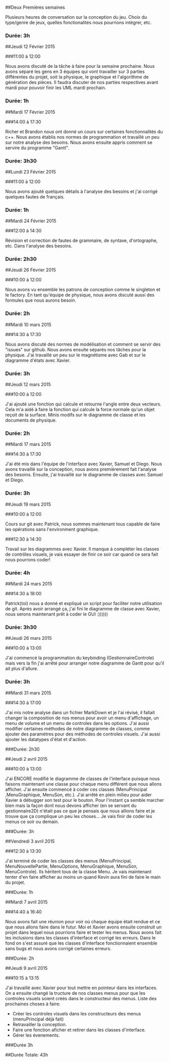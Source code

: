 ##Deux Premières semaines

Plusieurs heures de conversation sur la conception du jeu. Choix du type/genre de jeux, quelles fonctionalités nous pourrions intégrer, etc.

### Durée: 3h

##Jeudi 12 Février 2015

###11:00 à 12:00

Nous avons discuté de la tâche à faire pour la semaine prochaine. Nous avons séparé les gens en 3 équipes qui vont travailler sur 3 parties différentes du projet, soit la physique, le graphique et l'algorithme de génération des pièces. Il faudra discuter de nos parties respectives avant mardi pour pouvoir finir les UML mardi prochain.

### Durée: 1h

##Mardi 17 Février 2015

###14:00 à 17:30

Richer et Brandon nous ont donné un cours sur certaines fonctionnalités du c++. Nous avons établis nos normes de programmation et travaillé un peu sur notre analyse des besoins. Nous avons ensuite appris comment se servire du programme "Gantt".

### Durée: 3h30

##Lundi 23 Février 2015

###11:00 à 12:00

Nous avons ajouté quelques détails à l'analyse des besoins et j'ai corrigé quelques fautes de français.

### Durée: 1h

##Mardi 24 Février 2015

###12:00 à 14:30

Révision et correction de fautes de grammaire, de syntaxe, d'ortographe, etc. Dans l'analyse des besoins.

### Durée: 2h30

##Jeudi 26 Février 2015

###10:00 à 12:00

Nous avons vu ensemble les patrons de conception comme le singleton et le factory. En tant qu'équipe de physique, nous avons discuté aussi des formules que nous aurons besoin.

### Durée: 2h

##Mardi 10 mars 2015

###14:30 à 17:30

Nous avons discuté des normes de modélisation et comment se servir des "issues" sur github. Nous avons ensuite séparés nos tâches pour la physique. J'ai travaillé un peu sur le magnétisme avec Gab et sur le diagramme d'états avec Xavier.

### Durée: 3h

##Jeudi 12 mars 2015

###10:00 à 12:00

J'ai ajouté une fonction qui calcule et retourne l'angle entre deux vecteurs. Cela m'a aidé à faire la fonction qui calcule la force normale qu'un objet reçoit de la surface. Minis modifs sur le diagramme de classe et les documents de physique.

### Durée: 2h

##Mardi 17 mars 2015

###14:30 à 17:30

J'ai été mis dans l'équipe de l'interface avec Xavier, Samuel et Diego. Nous avons travaillé sur la conception, nous avons premièrement fait l'analyse des besoins. Ensuite, j'ai travaillé sur le diagramme de classes avec Samuel et Diego.

### Durée: 3h

##Jeudi 19 mars 2015

###10:00 à 12:00

Cours sur git avec Patrick, nous sommes maintenant tous capable de faire les opérations sans l'environment graphique.

###12:30 à 14:30

Travail sur les diagrammes avec Xavier. Il manque à compléter les classes de contrôles visuels, je vais essayer de finir ce soir car quand ce sera fait nous pourrons coder!

### Durée: 4h

##Mardi 24 mars 2015

###14:30 à 18:00

Patrick(toi) nous a donné et expliqué un script pour faciliter notre utilisation de git. Après avoir arrangé ça, j'ai fini le diagramme de classe avec Xavier, nous serons maintenant prêt à coder le GUI :))))))

### Durée: 3h30

##Jeudi 26 mars 2015

###10:00 à 13:00

J'ai commencé la programmation du keybinding (GestionnaireControle) mais vers la fin j'ai arrêté pour arranger notre diagramme de Gantt pour qu'il ait plus d'allure.

### Durée: 3h

##Mardi 31 mars 2015

###14:30 à 17:00

J'ai mis notre analyse dans un fichier MarkDown et je l'ai révisé, il fallait changer la composition de nos menus pour avoir un menu d'affichage, un menu de volume et un menu de controles dans les options. J'ai aussi modifier certaines méthodes de notre diagramme de classes, comme ajouter des paramètres pour des méthodes de controles visuels. J'ai aussi ajouter les datatypes d'état et d'action.

###Durée: 2h30

##Jeudi 2 avril 2015

###10:00 à 13:00

J'ai ENCORE modifié le diagramme de classes de l'interface puisque nous faisons maintenant une classe pour chaque menu différent que nous allons afficher. J'ai ensuite commencé à coder ces classes (MenuPrincipal ,MenuGraphique, MenuSon, etc.). J'ai arrêté en plein milieu pour aider Xavier à débugger son test pour le bouton. Pour l'instant ça semble marcher bien mais la façon dont nous devons afficher (en se servant du gestionnaire2D) n'était pas ce que je pensais que nous allions faire et je trouve que ça complique un peu les choses... Je vais finir de coder les menus ce soir ou demain.

###Durée: 3h

##Vendredi 3 avril 2015

###12:30 à 13:30

J'ai terminé de coder les classes des menus (MenuPrincipal, MenuNouvellePartie, MenuOptions, MenuGraphique, MenuSon, MenuControle). Ils héritent tous de la classe Menu. Je vais maintenant tenter d'en faire afficher au moins un quand Kevin aura fini de faire le main du projet.

###Durée: 1h

##Mardi 7 avril 2015

###14:40 à 16:40

Nous avons fait une réunion pour voir où chaque équipe était rendue et ce que nous allons faire dans le futur. Moi et Xavier avons ensuite construit un projet dans lequel nous pourrions faire et tester les menus. Nous avons fait les inclusions dans les classes d'interface et corrigé les erreurs. Dans le fond on s'est assuré que les classes d'interface fonctionnaient ensemble sans bugs et nous avons corrigé certaines erreurs.

###Durée: 2h

##Jeudi 9 avril 2015

###10:15 à 13:15

J'ai travaillé avec Xavier pour tout mettre en pointeur dans les interfaces. On a ensuite changé la tructure de nos classes menus pour que les controles visuels
soient créés dans le constructeur des menus. Liste des prochaines choses à faire:  
  
-  Créer les controles visuels dans les constructeurs des menus (menuPrincipal déjà fait)  
-  Retravailler la conception.
-  Faire une fonction aficher et retirer dans les classes d'interface.
-  Gérer les évenements.


###Durée 3h


##Durée Totale: 43h